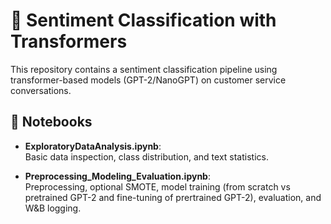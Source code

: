 # 🧠 Sentiment Classification with Transformers

This repository contains a sentiment classification pipeline using transformer-based models (GPT-2/NanoGPT) on customer service conversations.

## 📄 Notebooks

- **ExploratoryDataAnalysis.ipynb**:  
  Basic data inspection, class distribution, and text statistics.

- **Preprocessing_Modeling_Evaluation.ipynb**:  
  Preprocessing, optional SMOTE, model training (from scratch vs pretrained GPT-2 and fine-tuning of prertrained GPT-2), evaluation, and W&B logging.
